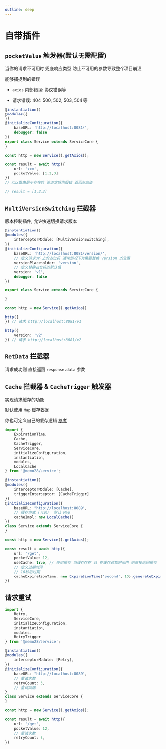```yaml
---
outline: deep
---
```


# 自带插件


## `pocketValue` 触发器(默认无需配置)

当你的请求不可用时 兜底响应类型 防止不可用的参数导致整个项目崩溃

能够捕捉到的错误

- `axios` 内部错误: 协议错误等

- 请求错误: 404, 500, 502, 503, 504 等

```ts
@instantiation()
@modules({
})
@initializeConfiguration({
    baseURL: 'http://localhost:8081/',
    debugger: false
})
export class Service extends ServiceCore {
}

const http = new Service().getAxios();

const result = await http({
    url: 'xxx',
    pocketValue: [1,2,3]
}) 
// xxx路由是不存在的 该请求将为报错 返回兜底值

// result = [1,2,3]

```





## `MultiVersionSwitching` 拦截器

版本控制插件, 允许快速切换请求版本

```ts
@instantiation()
@modules({
    interceptorModule: [MultiVersionSwitching],
})
@initializeConfiguration({
    baseURL: 'http://localhost:8081/version/',
    // 定义请求url上的占位符 通常情况下为需要替换 version 的位置
    versionPlaceholder: 'version',
    // 定义替换占位符的默认值
    version: 'v1',
    debugger: false
})

export class Service extends ServiceCore {

}

const http = new Service().getAxios()

http({
}) // 请求 http://localhost:8081/v1

http({
    version: 'v2'
}) // 请求 http://localhost:8081/v2
```


## `RetData` 拦截器

请求成功则 直接返回 `response.data` 参数


## `Cache` 拦截器 & `CacheTrigger` 触发器

实现请求缓存的功能

默认使用 `Map` 缓存数据

你也可定义自己的缓存逻辑 [参考](https://github.com/memo28Repo/memoRepo/blob/main/service/service/src/plugin/cache/impl/local.ts)

```ts
import {
    ExpirationTime,
    Cache,
    CacheTrigger,
    ServiceCore,
    initializeConfiguration,
    instantiation,
    modules,
    LocalCache
} from '@memo28/service';

@instantiation()
@modules({
    interceptorModule: [Cache],
    triggerInterceptor: [CacheTrigger]
})
@initializeConfiguration({
    baseURL: "http://localhost:8089",
    // 缓存方式 (可选)  默认 Map
    cacheImpl: new LocalCache()
})
class Service extends ServiceCore {
}

const http = new Service().getAxios();

const result = await http({
    url: '/get',
    pocketValue: 12,
    useCache: true, // 使用缓存 当缓存存在 且 在缓存过期时间内 则直接返回缓存
    // 定义过期时间
    // 10秒后过期
    cacheExpirationTime: new ExpirationTime('second', 10).generateExpirationTime()
}) 
```



## 请求重试

```ts
import {
    Retry,
    ServiceCore,
    initializeConfiguration,
    instantiation,
    modules,
    RetryTrigger
} from '@memo28/service';

@instantiation()
@modules({
    interceptorModule: [Retry],
})
@initializeConfiguration({
    baseURL: "http://localhost:8089",
    // 重试次数
    retryCount: 3,
    // 重试间隔
}
class Service extends ServiceCore {
}

const http = new Service().getAxios();

const result = await http({
    url: '/get',
    pocketValue: 12,
    // 重试次数
    retryCount: 3,
}) 
```



